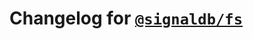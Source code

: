 # Changelog for [`@signaldb/fs`](https://www.npmjs.com/package/@signaldb/fs)

<!--@include: ../../../packages/storage-adapters/fs/CHANGELOG.md{10,}-->
